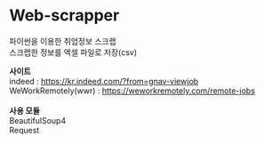 # Web-scrapper

파이썬을 이용한 취업정보 스크랩  
스크랩한 정보를 엑셀 파일로 저장(csv)


**사이트**  
indeed : https://kr.indeed.com/?from=gnav-viewjob  
WeWorkRemotely(wwr) : https://weworkremotely.com/remote-jobs  
<br/>
**사용 모듈**  
BeautifulSoup4  
Request  


